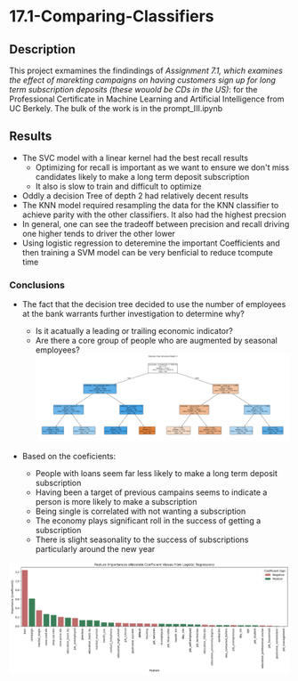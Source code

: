 # 17.1-Comparing-Classifiers

## Description
This project exmamines the findindings of _Assignment 7.1, which examines the effect of marekting campaigns on having customers sign up for long term subscription deposits (these wouold be CDs in the US)_: for the Professional Certificate in Machine Learning and Artificial Intelligence from UC Berkely.  The bulk of the work is in the prompt_III.ipynb

## Results
- The SVC model with a linear kernel had the best recall results 
    - Optimizing for recall is important as we want to ensure we don't miss candidates likely to make a long term deposit subscription
    - It also is slow to train and difficult to optimize
- Oddly a decision Tree of depth 2 had relatively decent results
- The KNN model required resampling the data for the KNN classifier to achieve parity with the other classifiers.  It also had the highest precsion
- In general, one can see the tradeoff between precision and recall driving one higher tends to driver the other lower 
- Using logistic regression to deteremine the important Coefficients and then training a SVM model can be very benficial to reduce tcompute time

### Conclusions
- The fact that the decision tree decided to use the number of employees at the bank warrants further investigation to determine why?
    - Is it acatually a leading or trailing economic indicator?
    - Are there a core group of people who are augmented by seasonal employees?
 ![DTREE3](images/dtree_3_level.png)
    
- Based on the coeficients:
    - People with loans seem far less likely to make a long term deposit subscription
    - Having been a target of previous campains seems to indicate a person is more likely to make a subscription
    - Being single is correlated with not wanting a subscription
    - The economy plays significant roll in the success of getting a subscription
    - There is slight seasonality to the success of subscriptions particularly around the new year

 ![Coefficients](images/coeficients.png)
